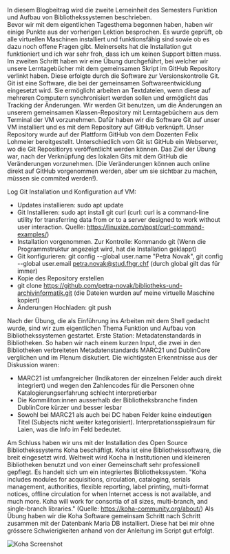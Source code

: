 In diesem Blogbeitrag wird die zweite Lerneinheit des Semesters Funktion und Aufbau von Bibliothekssystemen beschrieben.  
Bevor wir mit dem eigentlichen Tagesthema begonnen haben, haben wir einige Punkte aus der vorherigen Lektion besprochen. Es wurde geprüft, ob alle virtuellen Maschinen installiert und funktionsfähig sind sowie ob es dazu noch offene Fragen gibt. Meinerseits hat die Installation gut funktioniert und ich war sehr froh, dass ich um keinen Support bitten muss. 
Im zweiten Schritt haben wir eine Übung durchgeführt, bei welcher wir unsere Lerntagebücher mit dem gemeinsamen Skript im GitHub Repository verlinkt haben. Diese erfolgte durch die Software zur Versionskontrolle Git. Git ist eine Software, die bei der gemeinsamen Softwareentwicklung eingesetzt wird. Sie ermöglicht arbeiten an Textdateien, wenn diese auf mehreren Computern synchronisiert werden sollen und ermöglicht das Tracking der Änderungen. Wir werden Git benutzen, um die Änderungen an unserem gemeinsamen Klassen-Repository mit Lerntagebüchern aus dem Terminal der VM vorzunehmen. Dafür haben wir die Software Git auf unser VM installiert und es mit dem Repository auf GitHub verknüpft. Unser Repository wurde auf der Plattform GitHub von dem Dozenten Felix Lohmeier bereitgestellt. Unterschiedlich vom Git ist GitHub ein Webserver, wo die Git Repositiorys veröffentlicht werden können. Das Ziel der Übung war, nach der Verknüpfung des lokalen Gits mit dem GitHub die Veränderungen vorzunehmen. (Die Veränderungen können auch online direkt auf GitHub vorgenommen werden, aber um sie sichtbar zu machen, müssen sie commited werden!). 

Log Git Installation und Konfiguration auf VM: 
-	Updates installieren: sudo apt update 
-	Git Installieren: sudo apt install git curl (curl: curl is a command-line utility for transferring data from or to a server designed to work without user interaction. Quelle: https://linuxize.com/post/curl-command-examples/)
-	Installation vorgenommen. Zur Kontrolle: Kommando git (Wenn die Programmstruktur angezeigt wird, hat die Installation geklappt)
-	Git konfigurieren: git config --global user.name "Petra Novak", git config --global user.email petra.novak@stud.fhgr.chf (durch global gilt das für immer)
-	Kopie des Repository erstellen
-	git clone https://github.com/petra-novak/bibliotheks-und-archivinformatik.git (die Dateien wurden auf meine virtuelle Maschine kopiert)
-	Änderungen Hochladen: git push

Nach der Übung, die als Einführung ins Arbeiten mit dem Shell gedacht wurde, sind wir zum eigentlichen Thema Funktion und Aufbau von Bibliothekssystemen gestartet. Erste Station: Metadatenstandards in Bibliotheken. So haben wir nach einem kurzen Input, die zwei in den Bibliotheken verbreiteten Metadatenstandards MARC21 und DublinCore verglichen und im Plenum diskutiert. Die wichtigsten Erkenntnisse aus der Diskussion waren: 
-	MARC21 ist umfangreicher (Indikatoren der einzelnen Felder auch direkt integriert) und wegen den Zahlencodes für die Personen ohne Katalogierungserfahrung schlecht interpretierbar 
-	Die Kommiliton:innen ausserhalb der Bibliotheksbranche finden DublinCore  kürzer und besser lesbar
-	Sowohl bei MARC21 als auch bei DC haben Felder keine eindeutigen Titel (Subjects nicht weiter kategorisiert). Interpretationsspielraum für Laien, was die Info im Feld bedeutet.

Am Schluss haben wir uns mit der Installation des Open Source Bibliothekssystems Koha beschäftigt. Koha ist eine Bibliothekssoftware, die breit eingesetzt wird. Weltweit wird Kocha in Institutionen und kleineren Bibliotheken benutzt und von einer Gemeinschaft sehr professionell gepflegt. Es handelt sich um ein integriertes Bibliothekssystem. "Koha includes modules for acquisitions, circulation, cataloging, serials management, authorities, flexible reporting, label printing, multi-format notices, offline circulation for when Internet access is not available, and much more. Koha will work for consortia of all sizes, multi-branch, and single-branch libraries." (Quelle: https://koha-community.org/about/) 
Als Übung haben wir die Koha Software gemeinsam Schritt nach Schritt zusammen mit der Datenbank Maria DB installiert. Diese hat bei mir ohne grössere Schwierigkeiten anhand von der Anleitung im Script gut erfolgt. 



![Koha Screenshot](https://user-images.githubusercontent.com/90787729/149641319-252cead8-1644-491e-9238-80373e8a24c4.png)


